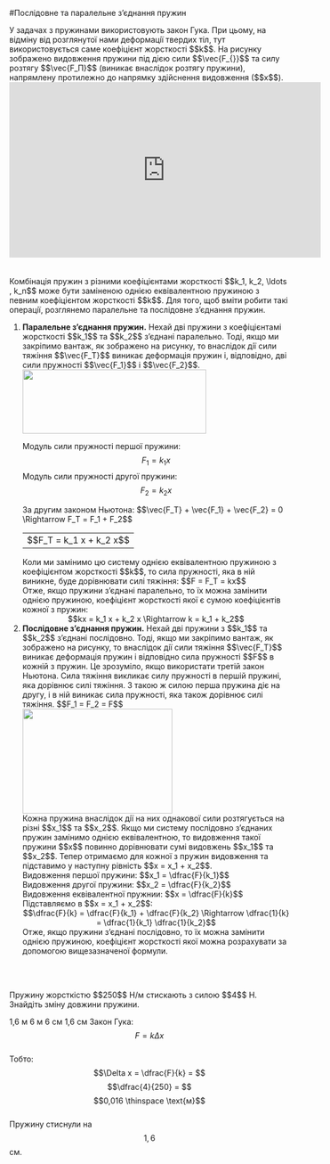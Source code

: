 #Послiдовне та паралельне з’єднання пружин
<div class="space">У задачах з пружинами використовують закон Гука. При цьому, на вiдмiну вiд розглянутої нами деформацiї твердих тiл, тут використовується саме коефiцiєнт жорсткостi $$k$$. На рисунку зображено видовження пружини пiд дiєю сили $$\vec{F_{}}$$ та силу розтягу $$\vec{F_П}$$ (виникає внаслідок розтягу пружини), напрямлену протилежно до напрямку здiйснення видовження ($$x$$).</div>

<div class="fluidMedia">
<iframe width="560" height="315" src="https://www.youtube.com/embed/-i21eWUj0ac" frameborder="0" allowfullscreen></iframe>
</div>
<div class="popup">
</div>

<br>
<br>

<div class="space">Комбiнацiя пружин з рiзними коефiцiєнтами жорсткостi $$k_1, k_2, \ldots , k_n$$ може бути замiненою однiєю еквiвалентною пружиною з певним коефіцієнтом жорсткості $$k$$. Для того, щоб вмiти робити такi операцiї, розглянемо паралельне та послiдовне з’єднання пружин.</div>

<ol>
<div class="space"><span class="p1"><b><li> Паралельне з’єднання пружин.</b></span> Нехай двi пружини з коефіцієнтамі жорсткості $$k_1$$ та $$k_2$$ з’єднанi паралельно. Тодi, якщо ми закрiпимо вантаж, як зображено на рисунку, то внаслiдок дiї сили тяжiння $$\vec{F_Т}$$ виникає деформацiя пружин i, вiдповiдно, двi сили
пружностi $$\vec{F_1}$$ i $$\vec{F_2}$$.</div>

<div class="space"><img class="image" width="330" height="115" src="https://rawgit.com/chudaol/ed-era-book-physics/master/images/chapter_4/23.png"></div>

Модуль сили пружностi першої пружини: $$F_1 = k_1 x$$
Модуль сили пружностi другої пружини: $$F_2 = k_2 x$$
<div class="space">За другим законом Ньютона: $$\vec{F_Т} + \vec{F_1} + \vec{F_2} = 0 \Rightarrow F_Т = F_1 + F_2$$</div>
<div class="centered-table-wrapper">
<table class="centered-table">
<tr class="eq">
<td class="eq">
<p1>$$F_Т = k_1 x + k_2 x$$</p1>
</td>
</tr>
</table></div>
Коли ми замiнимо цю систему однiєю еквiвалентною пружиною з коефiцiєнтом жорсткостi $$k$$, то сила пружностi, яка в нiй виникне, буде дорiвнювати силi тяжiння: <span class="p1">$$F = F_Т = kx$$</span>
<div class="space">Отже, якщо пружини з’єднанi паралельно, то їх можна замiнити однiєю пружиною, коефiцiєнт жорсткостi якої є сумою коефiцiєнтiв кожної з пружин:</div>
<div class="space" align="center">$$kx = k_1 x + k_2 x \Rightarrow k = k_1 + k_2$$</div>
</li>
<div class="space"><span class="p1"><b><li> Послiдовне з’єднання пружин.</b></span> Нехай двi пружини з $$k_1$$ та $$k_2$$ з’єднанi послiдовно. Тодi, якщо ми закрiпимо вантаж, як зображено на рисунку, то внаслiдок дiї сили тяжiння $$\vec{F_Т}$$ виникає деформацiя пружин i вiдповiдно сила пружностi $$F$$ в кожнiй з пружин. Це зрозумiло, якщо використати третiй закон Ньютона. Сила тяжiння викликає силу пружностi в першiй пружинi, яка дорiвнює силi тяжiння. З такою ж силою перша пружина дiє на другу, i в нiй виникає сила пружностi, яка також дорiвнює силi тяжiння. $$F_1 = F_2 = F$$</div>

<div class="space"><img class="image" width="269" height="188" src="https://rawgit.com/chudaol/ed-era-book-physics/master/images/chapter_4/24.png"></div>

<div class="space">Кожна пружина внаслiдок дiї на них однакової сили розтягується на рiзнi $$x_1$$ та $$x_2$$. Якщо ми систему послiдовно з’єднаних пружин замiнимо однiєю еквiвалентною, то видовження такої пружини $$x$$ повинно дорiвнювати сумi видовжень $$x_1$$ та $$x_2$$. Тепер отримаємо для кожної з пружин видовження та пiдставимо у наступну рівність $$x = x_1 + x_2$$.</div>

<div class="space">Видовження першої пружини: $$x_1 = \dfrac{F}{k_1}$$</div>
<div class="space">Видовження другої пружини: $$x_2 = \dfrac{F}{k_2}$$</div>
<div class="space">Видовження еквiвалентної пружнии: $$x = \dfrac{F}{k}$$</div>

<div class="space">Пiдставляємо в $$x = x_1 + x_2$$:</div>

<div class="space" align="center">$$\dfrac{F}{k} = \dfrac{F}{k_1} + \dfrac{F}{k_2} \Rightarrow \dfrac{1}{k} = \dfrac{1}{k_1} \dfrac{1}{k_2}$$</div>
Отже, якщо пружини з’єднанi послiдовно, то їх можна замiнити однiєю пружиною, коефiцiєнт жорсткостi якої можна розрахувати за допомогою вищезазначеної формули.
</li>
</ol>

<br>
<br>

<quiz correctLabel="correct!" incorrectLabel="incorrect!" checkLabel="check ansert">
<question>
<p>Пружину жорсткістю $$250$$ Н/м стискають з силою $$4$$ Н. Знайдіть зміну довжини пружини.</p>
 
<answer>1,6 м</answer>
<answer>6 м</answer>
<answer>6 см</answer>
<answer correct>1,6 см</answer>
<explanation>
Закон Гука: $$F = k \Delta x$$
<br>
Тобто: $$\Delta x = \dfrac{F}{k} = $$$$\dfrac{4}{250} = $$$$0,016 \thinspace \text{м}$$
<br>
Пружину стиснули на $$1,6$$ см.
</explanation>
</question>
</quiz>